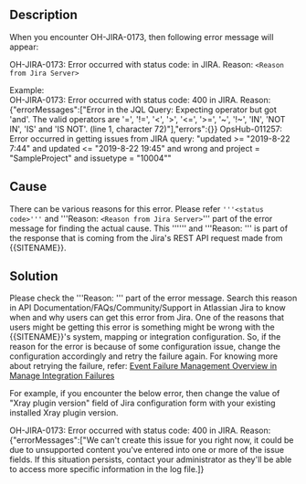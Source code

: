 ## Description
When you encounter OH-JIRA-0173, then following error message will appear:

OH-JIRA-0173: Error occurred with status code: <status code> in JIRA. Reason: `<Reason from Jira Server>`

Example:  
OH-JIRA-0173: Error occurred with status code: 400 in JIRA. Reason: {"errorMessages":["Error in the JQL Query: Expecting operator but got 'and'. The valid operators are '=', '!=', '<', '>', '<=', '>=', '~', '!~', 'IN', 'NOT IN', 'IS' and 'IS NOT'. (line 1, character 72)"],"errors":{}} OpsHub-011257: Error occurred in getting issues from JIRA query: "updated >= "2019-8-22 7:44" and updated <= "2019-8-22 19:45" and wrong and project = "SampleProject" and issuetype = "10004""

## Cause
There can be various reasons for this error. Please refer `'''<status code>'''` and '''Reason: `<Reason from Jira Server>`''' part of the error message for finding the actual cause. This '''<status code>''' and '''Reason: <Reason from Jira Server>''' is part of the response that is coming from the Jira's REST API request made from {{SITENAME}}.

## Solution
Please check the '''Reason: <Reason from Jira Server>''' part of the error message. Search this reason in API Documentation/FAQs/Community/Support in Atlassian Jira to know when and why users can get this error from Jira. One of the reasons that users might be getting this error is something might be wrong with the {{SITENAME}}'s system, mapping or integration configuration. So, if the reason for the error is because of some configuration issue, change the configuration accordingly and retry the failure again. For knowing more about retrying the failure, refer: [Event Failure Management Overview in Manage Integration Failures](../../../manage-integration-failures.md#event-failure-management-overview)

For example, if you encounter the below error, then change the value of "Xray plugin version" field of Jira configuration form with your existing installed Xray plugin version.
  
OH-JIRA-0173: Error occurred with status code: 400 in JIRA. Reason: {"errorMessages":["We can't create this issue for you right now, it could be due to unsupported content you've entered into one or more of the issue fields. If this situation persists, contact your administrator as they'll be able to access more specific information in the log file.]}
